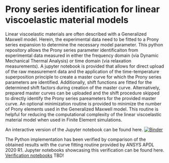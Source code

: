 # Prony series identification for linear viscoelastic material models

Linear viscoelastic materials are often described with a Generalized Maxwell model. Herein, the experimental data need to be fitted to a Prony series expansion to determine the necessary model parameter. This python repository allows the Prony series parameter identificaiton from experimental data measured in either the frequency domain (via Dynamic Mechanical Thermal Analysis) or time domain (via relaxation measurements). A jupyter notebook is provided that allows for direct upload of the raw measurement data and the application of the time-temperature superposition principle to create a master curve for which the Prony series parameters are identified. Additionally, shift functions are fitted for the determined shift factors during creation of the master curve. Alternatively, prepared master curves can be uploaded and the shift procedure skipped to directly identify the Prony series pareameters for the provided master curve. An optional minimization routine is provided to minimize the number of Prony elements used in the Generalized Maxwell model. This routine is helpful for reducing the computational complexity of the linear viscoelastic material model when used in Finite Element simulations.

An interactive version of the Jupyter notebook can be found here. 
[![Binder](https://mybinder.org/badge_logo.svg)](https://mybinder.org/v2/gh/martin-springer/LinViscoFit/HEAD?urlpath=voila%2Frender%2FLinViscoFit.ipynb)

The Python implementation has been verified by comparison of the obtained results with the curve fitting routine provided by ANSYS APDL 2020 R1. Jupyter notebooks showcasing this verification can be found here.
[Verification notebooks](verification) TBD!

